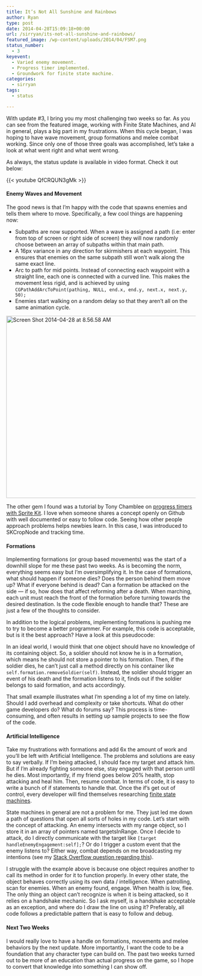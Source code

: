 ```yaml
---
title: It’s Not All Sunshine and Rainbows
author: Ryan
type: post
date: 2014-04-28T15:09:18+00:00
url: /sirryan/its-not-all-sunshine-and-rainbows/
featured_image: /wp-content/uploads/2014/04/FSM7.png
status_number:
  - 3
keyevent:
  - Varied enemy movement.
  - Progress timer implemented.
  - Groundwork for finite state machine.
categories:
  - sirryan
tags:
  - status

---
```

With update #3, I bring you my most challenging two weeks so far. As you can see from the featured image, working with Finite State Machines, and AI in general, plays a big part in my frustrations. When this cycle began, I was hoping to have wave movement, group formations and melee combat working. Since only one of those three goals was accomplished, let&#8217;s take a look at what went right and what went wrong.
<!--more-->

As always, the status update is available in video format. Check it out below:

{{< youtube QfCRQUN3gMk >}}

#### Enemy Waves and Movement

The good news is that I&#8217;m happy with the code that spawns enemies and tells them where to move. Specifically, a few cool things are happening now:

  * Subpaths are now supported. When a wave is assigned a path (i.e: enter from top of screen or right side of screen) they will now randomly choose between an array of subpaths within that main path.
  * A 16px variance in any direction for skirmishers at each waypoint. This ensures that enemies on the same subpath still won&#8217;t walk along the same exact line.
  * Arc to path for mid points. Instead of connecting each waypoint with a straight line, each one is connected with a curved line. This makes the movement less rigid, and is achieved by using `CGPathAddArcToPoint(pathing, NULL, end.x, end.y, next.x, next.y, 50);`
  * Enemies start walking on a random delay so that they aren&#8217;t all on the same animation cycle.

<div class="inlineimg">
  <img class="alignnone size-large wp-image-403" src="/wp-content/uploads/2014/04/Screen-Shot-2014-04-28-at-8.56.58-AM.png" alt="Screen Shot 2014-04-28 at 8.56.58 AM" width="625" height="484"  />
</div>

The other gem I found was a tutorial by Tony Chamblee on <a href="http://tonychamblee.com/2013/11/18/tcprogresstimer-a-spritekit-progress-timer/" target="_blank">progress timers with Sprite Kit</a>. I love when someone shares a concept openly on Github with well documented or easy to follow code. Seeing how other people approach problems helps newbies learn. In this case, I was introduced to SKCropNode and tracking time.

#### Formations

Implementing formations (or group based movements) was the start of a downhill slope for me these past two weeks. As is becoming the norm, everything seems easy but I&#8217;m oversimplifying it. In the case of formations, what should happen if someone dies? Does the person behind them move up? What if everyone behind is dead? Can a formation be attacked on the side &#8212; if so, how does that affect reforming after a death. When marching, each unit must reach the front of the formation before turning towards the desired destination. Is the code flexible enough to handle that? These are just a few of the thoughts to consider.

In addition to the logical problems, implementing formations is pushing me to try to become a better programmer. For example, this code is acceptable, but is it the best approach? Have a look at this pseudocode:



In an ideal world, I would think that one object should have no knowledge of its containing object. So, a soldier should not know he is in a formation, which means he should not store a pointer to his formation. Then, if the soldier dies, he can&#8217;t just call a method directly on his container like `self.formation.removeSoldier(self)`. Instead, the soldier should trigger an event of his death and the formation listens to it, finds out if the soldier belongs to said formation, and acts accordingly.

That small example illustrates what I&#8217;m spending a lot of my time on lately. Should I add overhead and complexity or take shortcuts. What do other game developers do? What do forums say? This process is time-consuming, and often results in setting up sample projects to see the flow of the code.

#### Artificial Intelligence

Take my frustrations with formations and add 6x the amount of work and you&#8217;ll be left with Artificial Intelligence. The problems and solutions are easy to say verbally. If I&#8217;m being attacked, I should face my target and attack him. But if I&#8217;m already fighting someone else, stay engaged with that person until he dies. Most importantly, if my friend goes below 20% health, stop attacking and heal him. Then, resume combat. In terms of code, it is easy to write a bunch of if statements to handle that. Once the if&#8217;s get out of control, every developer will find themselves researching <a href="http://gameprogrammingpatterns.com/state.html" target="_blank">finite state machines</a>.

State machines in general are not a problem for me. They just led me down a path of questions that open all sorts of holes in my code. Let&#8217;s start with the concept of attacking. An enemy intersects with my range object, so I store it in an array of pointers named targetsInRange. Once I decide to attack, do I directly communicate with the target like `[target handleEnemyEngagement:self];`? Or do I trigger a custom event that the enemy listens to? Either way, combat depends on me broadcasting my intentions (see my <a href="http://stackoverflow.com/questions/23302509/finite-state-machine-communicating-state-between-objects" target="_blank">Stack Overflow question regarding this</a>).

I struggle with the example above is because one object requires another to call its method in order for it to function properly. In every other state, the object behaves correctly using its own data / intelligence. When patrolling, scan for enemies. When an enemy found, engage. When health is low, flee. The only thing an object can&#8217;t recognize is when it is being attacked, so it relies on a handshake mechanic. So I ask myself, is a handshake acceptable as an exception, and where do I draw the line on using it? Preferably, all code follows a predictable pattern that is easy to follow and debug.

#### Next Two Weeks

I would really love to have a handle on formations, movements and melee behaviors by the next update. More importantly, I want the code to be a foundation that any character type can build on. The past two weeks turned out to be more of an education than actual progress on the game, so I hope to convert that knowledge into something I can show off.